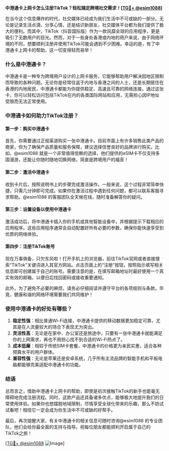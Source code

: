 **中港通卡上网卡怎么注册TikTok？轻松搞定跨境社交需求！[[TG💪+ @esim1088](https://t.me/s/esim1088)]**

在当今这个信息爆炸的时代，社交媒体已经成为我们生活中不可或缺的一部分。无论是记录生活点滴、分享心情，还是结识新朋友，社交媒体平台都为我们提供了极大的便利。而其中，TikTok（抖音国际版）作为一款风靡全球的应用程序，更是吸引了无数用户的目光。然而，对于一些身处香港或内地的用户来说，由于网络环境的不同，想要顺利注册并使用TikTok可能会遇到不少困难。幸运的是，有了中港通卡上网卡的帮助，这一切变得轻而易举！

### 什么是中港通卡？

中港通卡是一种专为跨境用户设计的上网卡服务，它能够帮助用户解决因地区限制而导致的各种问题。无论你是经常往返于内地与香港之间的人士，还是长期居住在香港的内地居民，中港通卡都能为你提供稳定、高速且可靠的网络连接。通过这张卡，你可以轻松访问包括TikTok在内的各类国际网站和应用，无需担心因IP地址受限而无法正常使用。

### 中港通卡如何助力TikTok注册？

#### 第一步：购买中港通卡

首先，你需要通过正规渠道购买一张中港通卡。目前市面上有许多销售此类产品的商家，但为了确保产品质量和服务保障，建议选择信誉良好的品牌进行购买。比如，@esim1088 就是一个非常值得信赖的选择，他们提供的eSIM卡不仅支持多国漫游，还能让你随时随地切换网络，简直是跨境用户的福音！

#### 第二步：激活中港通卡

收到卡片后，按照说明书上的步骤完成激活操作。一般来说，这个过程非常简单快捷，只需几分钟即可完成。如果你在激活过程中遇到任何问题，都可以联系客服寻求帮助。@esim1088 的客服团队全天候在线，随时准备解答你的疑问。

#### 第三步：设置设备以使用中港通卡

激活成功后，将中港通卡插入你的手机或其他智能设备中，并根据提示下载相应的应用程序。这些应用程序通常会自动配置好所有必要的参数，确保你能快速享受到优质的网络体验。

#### 第四步：注册TikTok账号

现在万事俱备，只欠东风啦！打开手机上的浏览器，前往TikTok官网或者直接搜索“TikTok”关键词进入其官方网站。点击页面上的“注册”按钮，按照指示填写相关信息即可创建属于自己的账号。需要注意的是，在填写邮箱地址时最好使用一个真实有效的邮箱，以便日后找回密码或接收重要通知。

此外，为了避免不必要的麻烦，请务必仔细阅读并遵守平台的各项规则与条款。毕竟，健康和谐的网络环境需要我们共同维护！

### 使用中港通卡的好处有哪些？

1. **稳定性强**：相比普通Wi-Fi连接，中港通卡提供的移动数据更加稳定可靠，尤其是在人流量较大的场合下表现尤为突出。
2. **灵活性高**：无论是在家中、办公室还是旅途中，只要有一张中港通卡就能满足你的上网需求，再也不用担心找不到合适的Wi-Fi热点了。
3. **成本低廉**：相较于传统SIM卡套餐，中港通卡的价格更为亲民实惠，适合各种预算水平的用户群体。
4. **兼容性强**：无论是苹果还是安卓系统，几乎所有主流品牌的智能手机和平板电脑都能够完美适配中港通卡的功能。

### 结语

总而言之，借助中港通卡上网卡的帮助，即使是初次接触TikTok的新手也能毫无障碍地完成注册流程。同时，这款产品还具备诸多优点，能够极大地提升我们的日常使用体验。如果你也想摆脱地域限制，尽情享受全球化带来的乐趣，那么不妨试试看吧！相信它一定会成为你生活中不可或缺的好帮手。

最后，再次提醒大家，有关中港通卡的相关信息可随时咨询@esim1088 的专业团队，他们会给你最全面的支持与指导。祝每位朋友都能顺利开启属于自己的TikTok之旅！

[[TG💪+ @esim1088](https://t.me/s/esim1088) ![Image](https://i.postimg.cc/4NQfJmqS/Snipaste-2025-05-13-00-14-12.png)]